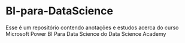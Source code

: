 # BI-para-DataScience
Esse é um repositório contendo anotações e estudos acerca do curso Microsoft Power BI Para Data Science do Data Science Academy
